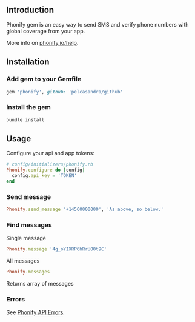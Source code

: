 ## Introduction

Phonify gem is an easy way to send SMS and verify phone numbers with global coverage from your app. 

More info on [phonify.io/help](http://www.phonify.io/help).

## Installation

### Add gem to your Gemfile

```ruby
gem 'phonify', github: 'pelcasandra/github'
```

### Install the gem

```ruby
bundle install
```

## Usage

Configure your api and app tokens:

```ruby    
# config/initializers/phonify.rb
Phonify.configure do |config|
  config.api_key = 'TOKEN'
end
```

### Send message

```ruby
Phonify.send_message '+14560000000', 'As above, so below.'
```

### Find messages

Single message

```ruby
Phonify.message '4g_oYIXRP6hRrUO0t9C'
```

All messages

```ruby
Phonify.messages
```

Returns array of messages

### Errors

See [Phonify API Errors](http://www.phonify.io/docs/api#errors).